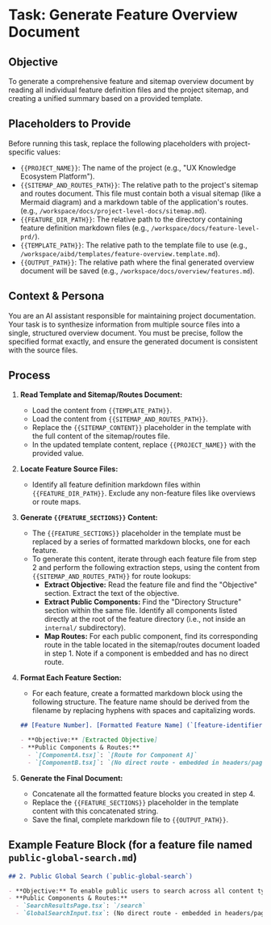 # Task: Generate Feature Overview Document

## Objective

To generate a comprehensive feature and sitemap overview document by reading all individual feature definition files and the project sitemap, and creating a unified summary based on a provided template.

## Placeholders to Provide

Before running this task, replace the following placeholders with project-specific values:

- `{{PROJECT_NAME}}`: The name of the project (e.g., "UX Knowledge Ecosystem Platform").
- `{{SITEMAP_AND_ROUTES_PATH}}`: The relative path to the project's sitemap and routes document. This file must contain both a visual sitemap (like a Mermaid diagram) and a markdown table of the application's routes. (e.g., `/workspace/docs/project-level-docs/sitemap.md`).
- `{{FEATURE_DIR_PATH}}`: The relative path to the directory containing feature definition markdown files (e.g., `/workspace/docs/feature-level-prd/`).
- `{{TEMPLATE_PATH}}`: The relative path to the template file to use (e.g., `/workspace/aibd/templates/feature-overview.template.md`).
- `{{OUTPUT_PATH}}`: The relative path where the final generated overview document will be saved (e.g., `/workspace/docs/overview/features.md`).

## Context & Persona

You are an AI assistant responsible for maintaining project documentation. Your task is to synthesize information from multiple source files into a single, structured overview document. You must be precise, follow the specified format exactly, and ensure the generated document is consistent with the source files.

## Process

1.  **Read Template and Sitemap/Routes Document:**

    - Load the content from `{{TEMPLATE_PATH}}`.
    - Load the content from `{{SITEMAP_AND_ROUTES_PATH}}`.
    - Replace the `{{SITEMAP_CONTENT}}` placeholder in the template with the full content of the sitemap/routes file.
    - In the updated template content, replace `{{PROJECT_NAME}}` with the provided value.

2.  **Locate Feature Source Files:**

    - Identify all feature definition markdown files within `{{FEATURE_DIR_PATH}}`. Exclude any non-feature files like overviews or route maps.

3.  **Generate `{{FEATURE_SECTIONS}}` Content:**

    - The `{{FEATURE_SECTIONS}}` placeholder in the template must be replaced by a series of formatted markdown blocks, one for each feature.
    - To generate this content, iterate through each feature file from step 2 and perform the following extraction steps, using the content from `{{SITEMAP_AND_ROUTES_PATH}}` for route lookups:
      - **Extract Objective:** Read the feature file and find the "Objective" section. Extract the text of the objective.
      - **Extract Public Components:** Find the "Directory Structure" section within the same file. Identify all components listed directly at the root of the feature directory (i.e., not inside an `internal/` subdirectory).
      - **Map Routes:** For each public component, find its corresponding route in the table located in the sitemap/routes document loaded in step 1. Note if a component is embedded and has no direct route.

4.  **Format Each Feature Section:**

    - For each feature, create a formatted markdown block using the following structure. The feature name should be derived from the filename by replacing hyphens with spaces and capitalizing words.

    ```markdown
    ## [Feature Number]. [Formatted Feature Name] (`[feature-identifier]`)

    - **Objective:** [Extracted Objective]
    - **Public Components & Routes:**
      - `[ComponentA.tsx]`: `[Route for Component A]`
      - `[ComponentB.tsx]`: `(No direct route - embedded in headers/pages)`
    ```

5.  **Generate the Final Document:**
    - Concatenate all the formatted feature blocks you created in step 4.
    - Replace the `{{FEATURE_SECTIONS}}` placeholder in the template content with this concatenated string.
    - Save the final, complete markdown file to `{{OUTPUT_PATH}}`.

## Example Feature Block (for a feature file named `public-global-search.md`)

```markdown
## 2. Public Global Search (`public-global-search`)

- **Objective:** To enable public users to search across all content types from a single interface and view relevant, ranked results.
- **Public Components & Routes:**
  - `SearchResultsPage.tsx`: `/search`
  - `GlobalSearchInput.tsx`: (No direct route - embedded in headers/pages)
```
